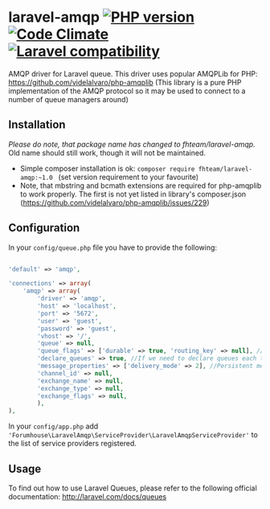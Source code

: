 laravel-amqp [![PHP version](https://badge.fury.io/ph/fhteam%2Flaravel-amqp.svg)](http://badge.fury.io/ph/fhteam%2Flaravel-amqp) [![Code Climate](https://codeclimate.com/github/forumhouseteam/laravel-amqp/badges/gpa.svg)](https://codeclimate.com/github/forumhouseteam/laravel-amqp) [![Laravel compatibility](https://img.shields.io/badge/laravel-5-green.svg)](http://laravel.com/)
============

AMQP driver for Laravel queue. This driver uses popular AMQPLib for PHP: https://github.com/videlalvaro/php-amqplib
(This library is a pure PHP implementation of the AMQP protocol so it may be used to connect to a number of
queue managers around)

Installation
------------

*Please do note, that package name has changed to fhteam/laravel-amqp.* Old name should still work, though it will not be
maintained.

 - Simple composer installation is ok: ```composer require fhteam/laravel-amqp:~1.0 ```
 (set version requirement to your favourite)
 - Note, that mbstring and bcmath extensions are required for php-amqplib to work properly. The first is not yet listed
 in library's composer.json (https://github.com/videlalvaro/php-amqplib/issues/229)

Configuration
------------

In your ```config/queue.php``` file you have to provide the following:

```php

'default' => 'amqp',

'connections' => array(
    'amqp' => array(
        'driver' => 'amqp',
        'host' => 'localhost',
        'port' => '5672',
        'user' => 'guest',
        'password' => 'guest',
        'vhost' => '/',
        'queue' => null,
        'queue_flags' => ['durable' => true, 'routing_key' => null], //Durable queue (survives server crash)
        'declare_queues' => true, //If we need to declare queues each time before sending a message. If not, you will have to declare them manually elsewhere
        'message_properties' => ['delivery_mode' => 2], //Persistent messages (survives server crash)
        'channel_id' => null,
        'exchange_name' => null,
        'exchange_type' => null,
        'exchange_flags' => null,
        ),
),
```

In your ```config/app.php``` add ```'Forumhouse\LaravelAmqp\ServiceProvider\LaravelAmqpServiceProvider'``` to the list of service 
providers registered.

Usage
------------

To find out how to use Laravel Queues, please refer to the following official documentation: http://laravel.com/docs/queues
